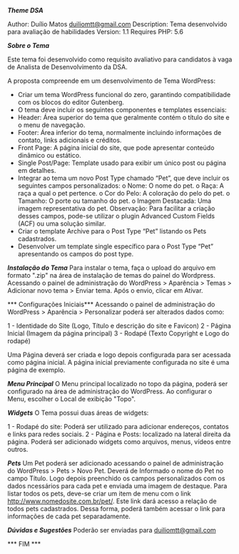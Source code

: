 ***Theme DSA***

Author: Duílio Matos <duiliomtt@gmail.com>
Description: Tema desenvolvido para avaliação de habilidades
Version: 1.1
Requires PHP: 5.6

***Sobre o Tema***

Este tema foi desenvolvido como requisito avaliativo para candidatos à vaga de Analista de Desenvolvimento da DSA.

A proposta compreende em um desenvolvimento de Tema WordPress:

- Criar um tema WordPress funcional do zero, garantindo compatibilidade com os blocos do editor Gutenberg.
- O tema deve incluir os seguintes componentes e templates essenciais:
- Header: Área superior do tema que geralmente contém o título do site e o menu de navegação.
- Footer: Área inferior do tema, normalmente incluindo informações de contato, links adicionais e créditos.
- Front Page: A página inicial do site, que pode apresentar conteúdo dinâmico ou estático.
- Single Post/Page: Template usado para exibir um único post ou página em detalhes.
- Integrar ao tema um novo Post Type chamado “Pet”, que deve incluir os seguintes campos personalizados:
o Nome: O nome do pet.
o Raça: A raça a qual o pet pertence.
o Cor do Pelo: A coloração do pelo do pet.
o Tamanho: O porte ou tamanho do pet.
o Imagem Destacada: Uma imagem representativa do pet.
Observação: Para facilitar a criação desses campos, pode-se utilizar o plugin Advanced Custom Fields (ACF) ou uma solução similar.
- Criar o template Archive para o Post Type “Pet” listando os Pets cadastrados.
- Desenvolver um template single específico para o Post Type “Pet” apresentando os campos do post type.

***Instalação do Tema***
Para instalar o tema, faça o upload do arquivo em formato ".zip" na área de instalação de temas do painel do Wordpress.
Acessando o painel de administração do WordPress > Aparência > Temas > Adicionar novo tema > Enviar tema.
Após o envio, clicar em Ativar.

*** Configurações Iniciais***
 Acessando o painel de administração do WordPress > Aparência > Personalizar poderá ser alterados dados como:

 1 - Identidade do Site (Logo, Título e descrição do site e Favicon)
 2 - Página Inicial (Imagem da página principal)
 3 - Rodapé (Texto Copyright e Logo do rodapé)

 Uma Página deverá ser criada e logo depois configurada para ser acessada como página inicial.
 A página inicial previamente configurada no site é uma página de exemplo.

***Menu Principal***
O Menu principal localizado no topo da página, poderá ser configurado na área de administração do WordPress.
Ao configurar o Menu, escolher o Local de exibição "Topo".

***Widgets***
O Tema possui duas áreas de widgets:

1 - Rodapé do site: Poderá ser utilizado para adicionar endereços, contatos e links para redes sociais.
2 - Página e Posts: localizado na lateral direita da página. Poderá ser adicionado widgets como arquivos, menus, vídeos entre outros.

***Pets***
Um Pet poderá ser adicionado acessando o painel de administração do WordPress > Pets > Novo Pet.
Deverá de Informado o nome do Pet no campo Título.
Logo depois preenchido os campos personalizados com os dados ncessários para cada pet e enviada uma imagem de destaque.
Para listar todos os pets, deve-se criar um item de menu com o link http://www.nomedosite.com.br/pet/. Este link dará acesso a relação de todos pets cadastrados.
Dessa forma, poderá também acessar o link para informações de cada pet separadamente.

***Dúvidas e Sugestões***
Poderão ser enviadas para duiliomtt@gmail.com

*** FIM ***
